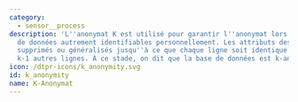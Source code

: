```yaml
---
category: 
  - sensor__process
description: 'L''anonymat K est utilisé pour garantir l''anonymat lors de la divulgation
  de données autrement identifiables personnellement. Les attributs des données sont
  supprimés ou généralisés jusqu''à ce que chaque ligne soit identique à au moins
  k-1 autres lignes. À ce stade, on dit que la base de données est k-anonyme. '
icon: /dtpr-icons/k_anonymity.svg
id: k_anonymity
name: K-Anonymat
---
```


